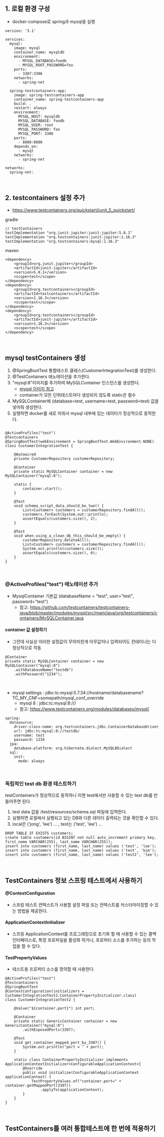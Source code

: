 
## 1. 로컬 환경 구성
- docker-compose로 spring과 mysql을 실행
~~~
version: '3.1'

services:
  mysql:
    image: mysql
    container_name: mysqldb
    environment:
      - MYSQL_DATABASE=foodb
      - MYSQL_ROOT_PASSWORD=foo
    ports:
      - 3307:3306
    networks:
      - spring-net

  spring-testcontainers-app:
    image: spring-testcontainers-app
    container_name: spring-testcontainers-app
    build: .
    restart: always
    environment:
      MYSQL_HOST: mysqldb
      MYSQL_DATABASE: foodb
      MYSQL_USER: root
      MYSQL_PASSWORD: foo
      MYSQL_PORT: 3306
    ports:
      - 8080:8080
    depends_on:
      - mysql
    networks:
      - spring-net

networks:
  spring-net:
~~~

<br>

## 2. testcontainers 설정 추가
- https://www.testcontainers.org/quickstart/junit_5_quickstart/

gradle
~~~
// testContainers
testImplementation "org.junit.jupiter:junit-jupiter:5.8.1"
testImplementation "org.testcontainers:junit-jupiter:1.16.3"
testImplementation "org.testcontainers:mysql:1.16.3"
~~~ 

maven
~~~
<dependency>
    <groupId>org.junit.jupiter</groupId>
    <artifactId>junit-jupiter</artifactId>
    <version>5.8.1</version>
    <scope>test</scope>
</dependency>
<dependency>
    <groupId>org.testcontainers</groupId>
    <artifactId>testcontainers</artifactId>
    <version>1.16.3</version>
    <scope>test</scope>
</dependency>
<dependency>
    <groupId>org.testcontainers</groupId>
    <artifactId>junit-jupiter</artifactId>
    <version>1.16.3</version>
    <scope>test</scope>
</dependency>
~~~

<br>

## mysql testContainers 생성
1. @SpringBootTest 통합테스트 클래스(CustomerIntegrationTest)를 생성한다.
2. @TestContainers 애노테이션을 추가한다.
3. "mysql:8"이미지를 추가하여 MySQLContainer 인스턴스를 생성한다.
    - [mysql 이미지 참고](https://hub.docker.com/_/mysql)
    - container가 모든 단위테스트마다 생성되지 않도록 static은 필수
4. MySQLContainer에 (database=test, username=test, password=test) 값을 넣어줘 생성한다. 
5. 실행하면 docker를 새로 띄워서 mysql 내부에 있는 데이터가 정상적으로 동작한다.
~~~

@ActiveProfiles("test")
@Testcontainers
@SpringBootTest(webEnvironment = SpringBootTest.WebEnvironment.NONE)
class CustomerIntegrationTest {

	@Autowired
	private CustomerRepository customerRepository;

	@Container
	private static MySQLContainer container = new MySQLContainer("mysql:8");

	static {
		container.start();
	}

	@Test
	void schema_script_data_should_be_two() {
		List<Customer> customers = customerRepository.findAll();
		customers.forEach(System.out::println);
		assertEquals(customers.size(), 2);
	}

	@Test
	void when_using_a_clean_db_this_should_be_empty() {
		customerRepository.deleteAll();
		List<Customer> customers = customerRepository.findAll();
		System.out.println(customers.size());
		assertEquals(customers.size(), 0);
	}
}
~~~

<br>

### @ActiveProfiles("test") 애노테이션 추가
- MysqlContainer 기본값 (databaseName = "test", user="test", password="test")
    - 참고: https://github.com/testcontainers/testcontainers-java/blob/master/modules/mysql/src/main/java/org/testcontainers/containers/MySQLContainer.java

#### container 값 설정하기
- 그런데 사실상 이러한 설정값이 무의미한게 아무값이나 입력되어도 컨테이너는 다 정상적으로 작동
~~~
@Container
private static MySQLContainer container = new MySQLContainer("mysql:8")
    .withDatabaseName("testdb")
    .withPassword("1234");
~~~

<br>

- mysql settings : jdbc:tc:mysql:5.7.34://hostname/databasename?TC_MY_CNF=somepath/mysql_conf_override
    - mysql 8 :  jdbc:tc:mysql:8:///
    - 참고: https://www.testcontainers.org/modules/databases/mysql/
~~~
spring:
  datasource:
    driver-class-name: org.testcontainers.jdbc.ContainerDatabaseDriver
    url: jdbc:tc:mysql:8://testdb/
    username: test
    password: 1234
  jpa:
    database-platform: org.hibernate.dialect.MySQL8Dialect
  sql:
    init:
      mode: always
~~~

<br>

### 독립적인 test db 환경 테스트하기
testContainers가 정상적으로 동작하니 이젠 test에서만 사용할 수 있는 test db를 만들어주면 된다.
1. test data 값을 /test/resources/schema.sql 파일에 입력한다.
2. 실행하면 로컬에서 실행되고 있는 DB와 다른 데이터 출력되는 것을 확인할 수 있다.
3. local은 ('jong', 'lee') ... , test는 ('test', 'lee') ...
~~~
DROP TABLE IF EXISTS customers;
create table customers(id BIGINT not null auto_increment primary key, first_name VARCHAR(255), last_name VARCHAR(255));
insert into customers (first_name, last_name) values ('test', 'lee');
insert into customers (first_name, last_name) values ('test', 'kim');
insert into customers (first_name, last_name) values ('test2', 'lee');
~~~


<br>


 
## TestContainers 정보 스프링 테스트에서 사용하기
#### @ContextConfiguration
- 스프링 테스트 컨텍스트가 사용할 설정 파일 또는 컨텍스트를 커스터마이징할 수 있는 방법을 제공한다.

#### ApplicationContextInitializer
- 스프링 ApplicationContext를 프로그래밍으로 초기화 할 때 사용할 수 있는 콜백 인터페이스로, 특정 프로파일을 활성화 하거나, 프로퍼티 소스를 추가하는 등의 작업을 할 수 있다.

#### TestPropertyValues
- 테스트용 프로퍼티 소스를 정의할 때 사용한다.

~~~
@ActiveProfiles("test")
@Testcontainers
@SpringBootTest
@ContextConfiguration(initializers = CustomerIntegrationTest2.ContainerPropertyInitializer.class)
class CustomerIntegrationTest2 {

	@Value("${container.port}") int port;

	@Container
	private static GenericContainer container = new GenericContainer("mysql:8")
		.withExposedPorts(3307);

	@Test
	void get_container_mapped_port_by_3307() {
		System.out.println("port = " + port);
	}

	static class ContainerPropertyInitializer implements ApplicationContextInitializer<ConfigurableApplicationContext>{
		@Override
		public void initialize(ConfigurableApplicationContext applicationContext) {
			TestPropertyValues.of("container.port=" + container.getMappedPort(3307))
				.applyTo(applicationContext);
		}
	}
}
~~~
 
 
<br>

## TestContainers를 여러 통합테스트에 한 번에 적용하기

 

